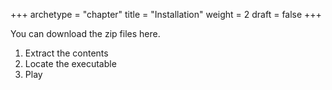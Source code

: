 +++
archetype = "chapter"
title = "Installation"
weight = 2
draft = false
+++

You can download the zip files here.

1. Extract the contents
2. Locate the executable
3. Play

